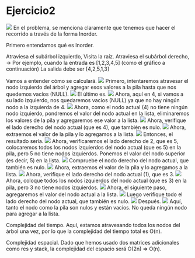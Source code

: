 # Ejercicio2

<img src= 'img\1.png'>
En el problema, se menciona claramente que tenemos que hacer el recorrido a través de la forma Inorder.

Primero entendamos qué es Inorder.

Atraviesa el subárbol izquierdo,
Visita la raíz.
Atraviesa el subárbol derecho,
→ Por ejemplo, cuando la entrada es [1,2,3,4,5] (como el gráfico a continuación)
La salida debe ser [4,2,5,1,3]

Vamos a entender cómo se calculará.
<img src= 'img\2.png'>
Primero, intentaremos atravesar el nodo izquierdo del árbol y agregar esos valores a la pila hasta que nos quedemos vacíos (NULL).
<img src= 'img\3.png'>
El último es.
<img src= 'img\4.png'>
Ahora, aquí en 4, si vamos a su lado izquierdo, nos quedaremos vacíos (NULL) ya que no hay ningún nodo a la izquierda de 4.
<img src= 'img\5.png'>
Ahora, como el nodo actual (4) no tiene ningún nodo izquierdo, pondremos el valor del nodo actual en la lista, eliminaremos los valores de la pila y agregaremos ese valor a la lista.
<img src= 'img\6.png'>
Ahora, verifique el lado derecho del nodo actual (que es 4), que también es nulo.
<img src= 'img\7.png'>
Ahora, extraemos el valor de la pila y lo agregamos a la lista.
<img src= 'img\8.png'>
Entonces, el resultado sería.
<img src= 'img\9.png'>
Ahora, verificaremos el lado derecho de 2, que es 5, colocaremos todos los nodos izquierdos del nodo actual (que es 5) en la pila, pero 5 no tiene nodos izquierdos. Ponemos el valor del nodo superior (es decir, 5) en la lista.
<img src= 'img\10.png'>
Compruebe el nodo derecho del nodo actual, que también es nulo.
<img src= 'img\11.png'>
Ahora, extraemos el valor de la pila y lo agregamos a la lista.
<img src= 'img\12.png'>
Ahora, verifique el lado derecho del nodo actual (1), que es 3.
<img src= 'img\13.png'>
Ahora, coloque todos los nodos izquierdos del nodo actual (que es 3) en la pila, pero 3 no tiene nodos izquierdos.
<img src= 'img\14.png'>
Ahora, el siguiente paso, agregaremos el valor del nodo actual a la lista.
<img src= 'img\15.png'>
Luego verifique todo el lado derecho del nodo actual, que también es nulo.
<img src= 'img\16.png'>
Después.
<img src= 'img\17.png'>
Aquí, tanto el nodo como la pila son nulos y están vacíos. No queda ningún nodo para agregar a la lista.

Complejidad del tiempo.
Aquí, estamos atravesando todos los nodos del árbol una vez, por lo que la complejidad del tiempo total es O(n).

Complejidad espacial.
Dado que hemos usado dos matrices adicionales como res y stack, la complejidad del espacio será O(2n) => O(n).
